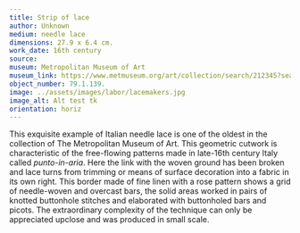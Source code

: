 ```yaml
---
title: Strip of lace
author: Unknown 
medium: needle lace
dimensions: 27.9 x 6.4 cm. 
work_date: 16th century
source: 
museum: Metropolitan Museum of Art
museum_link: https://www.metmuseum.org/art/collection/search/212345?searchField=All&amp;sortBy=Relevance&amp;ft=79.1.139&amp;offset=0&amp;rpp=20&amp;pos=1
object_number: 79.1.139.
image: ../assets/images/labor/lacemakers.jpg
image_alt: Alt test tk
orientation: horiz
---
```


This exquisite example of Italian needle lace is one of the oldest in the collection of The Metropolitan Museum of Art. This geometric cutwork is characteristic of the free-flowing patterns made in late-16th century Italy called _punto-in-aria_. Here the link with the woven ground has been broken and lace turns from trimming or means of surface decoration into a fabric in its own right. This border made of fine linen with a rose pattern shows a grid of needle-woven and overcast bars, the solid areas worked in pairs of knotted buttonhole stitches and elaborated with buttonholed bars and picots. The extraordinary complexity of the technique can only be appreciated upclose and was produced in small scale.  

